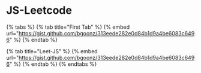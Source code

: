 # JS-Leetcode

{% tabs %}
{% tab title="First Tab" %}
{% embed url="https://gist.github.com/bgoonz/313eede282e0d84b1d9a4be6083c6496" %}
{% endtab %}

{% tab title="Leet-JS" %}
{% embed url="https://gist.github.com/bgoonz/313eede282e0d84b1d9a4be6083c6496" %}
{% endtab %}
{% endtabs %}

